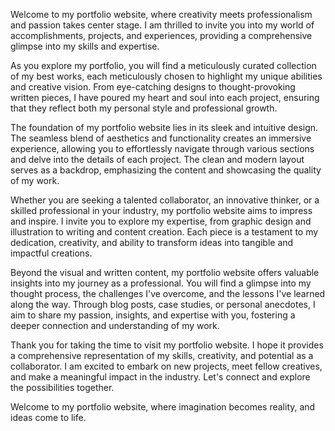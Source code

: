 Welcome to my portfolio website, where creativity meets professionalism and passion takes center stage. I am thrilled to invite you into my world of accomplishments, projects, and experiences, providing a comprehensive glimpse into my skills and expertise.

As you explore my portfolio, you will find a meticulously curated collection of my best works, each meticulously chosen to highlight my unique abilities and creative vision. From eye-catching designs to thought-provoking written pieces, I have poured my heart and soul into each project, ensuring that they reflect both my personal style and professional growth.

The foundation of my portfolio website lies in its sleek and intuitive design. The seamless blend of aesthetics and functionality creates an immersive experience, allowing you to effortlessly navigate through various sections and delve into the details of each project. The clean and modern layout serves as a backdrop, emphasizing the content and showcasing the quality of my work.

Whether you are seeking a talented collaborator, an innovative thinker, or a skilled professional in your industry, my portfolio website aims to impress and inspire. I invite you to explore my expertise, from graphic design and illustration to writing and content creation. Each piece is a testament to my dedication, creativity, and ability to transform ideas into tangible and impactful creations.

Beyond the visual and written content, my portfolio website offers valuable insights into my journey as a professional. You will find a glimpse into my thought process, the challenges I've overcome, and the lessons I've learned along the way. Through blog posts, case studies, or personal anecdotes, I aim to share my passion, insights, and expertise with you, fostering a deeper connection and understanding of my work.

Thank you for taking the time to visit my portfolio website. I hope it provides a comprehensive representation of my skills, creativity, and potential as a collaborator. I am excited to embark on new projects, meet fellow creatives, and make a meaningful impact in the industry. Let's connect and explore the possibilities together.

Welcome to my portfolio website, where imagination becomes reality, and ideas come to life.
